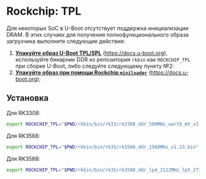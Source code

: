 # Rockchip: TPL

Для некоторых SoC в U-Boot отсутствует поддержка инициализации DRAM. В этих случаях для получения полнофункционального образа загрузчика выполните следующие действия:

1. [**Упакуйте образ U-Boot TPL/SPL**](https://docs.u-boot.org/en/latest/board/rockchip/rockchip.html#packagewithtplandspl) (<https://docs.u-boot.org>), используйте бинарник DDR из репозитория `rkbin` как `ROCKCHIP_TPL` при сборке U-Boot, либо следуйте следующему пункту №2:
2. [**Упакуйте образ при помощи Rockchip `miniloader`**](https://docs.u-boot.org/en/latest/board/rockchip/rockchip.html#packagewithtplandspl) (<https://docs.u-boot.org>);

## Установка

Для RK3308:

```bash
export ROCKCHIP_TPL="$PWD/rkbin/bin/rk33/rk3308_ddr_589MHz_uartX_mY_v2.07.bin"
```

Для RK3568:

```bash
export ROCKCHIP_TPL="$PWD/rkbin/bin/rk35/rk3568_ddr_1560MHz_v1.13.bin"
```

Для RK3588:

```bash
export ROCKCHIP_TPL="$PWD/rkbin/bin/rk35/rk3588_ddr_lp4_2112MHz_lp5_2736MHz_v1.09.bin"
```
